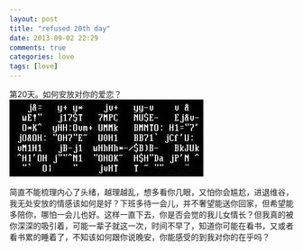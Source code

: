 ```yaml
---
layout: post
title: "refused 20th day"
date: 2013-09-02 22:29
comments: true
categories: love
tags: [love]
---
```

第20天。如何安放对你的爱恋？<br>
![like_u](/images/2013/09/i_like_u.jpg "i like u")
<!--more-->
简直不能梳理内心了头绪，越理越乱，想多看你几眼，又怕你会尴尬，进退维谷，我无处安放的情感该如何是好？下班多待一会儿，并不奢望能送你回家，但希望能多陪你，哪怕一会儿也好。这样一直下去，你是否会觉的我儿女情长？但我真的被你深深的吸引着，可能一辈子就这一次，时间不早了，知道你可能在看书，又或者看书累的睡着了，不知该如何跟你说晚安，你能感受的到我对你的在乎吗？